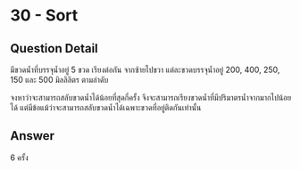 # 30 - Sort
## Question Detail
มีขวดนํ้าที่บรรจุนํ้าอยู่ 5 ขวด เรียงต่อกัน จากซ้ายไปขวา แต่ละขวดบรรจุนํ้าอยู่ 200, 400, 250, 150 และ 500 มิลลิลิตร ตามลำดับ

จงหาว่าจะสามารถสลับขวดนํ้าได้น้อยที่สุดกี่ครั้ง จึงจะสามารถเรียงขวดนํ้าที่มีปริมาตรนํ้าจากมากไปน้อยได้ แต่มีข้อแม้ว่าจะสามารถสลับขวดนํ้าได้เฉพาะขวดที่อยู่ติดกันเท่านั้น

## Answer
6 ครั้ง
